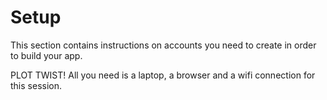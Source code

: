 # Setup

This section contains instructions on accounts you need to create in order to build your app.

PLOT TWIST! All you need is a laptop, a browser and a wifi connection for this session.

